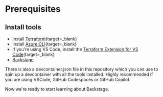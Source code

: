 # Prerequisites

## Install tools

- Install [Terraform](https://developer.hashicorp.com/terraform/downloads){target=_blank}
- Install [Azure CLI](https://learn.microsoft.com/en-us/cli/azure/install-azure-cli){target=_blank}
- If you're using VS Code, install the [Terraform Extension for VS Code](https://marketplace.visualstudio.com/items?itemName=hashicorp.terraform){target=_blank}
- [Backstage](https://backstage.io/docs/getting-started)

There is also a devcontainer.json file in this repository which you can use to spin up a devcontainer with all the tools installed. Highly recommended if you are using VSCode, GitHub Codespaces or GitHub Copilot.

Now we're ready to start learning about Backstage.

